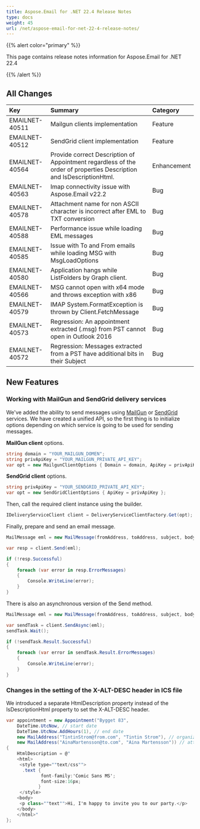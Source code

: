 ```yaml
---
title: Aspose.Email for .NET 22.4 Release Notes
type: docs
weight: 45
url: /net/aspose-email-for-net-22-4-release-notes/
---
```


{{% alert color="primary" %}} 

This page contains release notes information for Aspose.Email for .NET 22.4

{{% /alert %}} 
## **All Changes**

|**Key**|**Summary**|**Category**|
| :- | :- | :- |
|EMAILNET-40511|Mailgun clients implementation|Feature|
|EMAILNET-40512|SendGrid client implementation|Feature|
|EMAILNET-40564|Provide correct Description of Appointment regardless of the order of properties Description and IsDescriptionHtml.|Enhancement|
|EMAILNET-40563|Imap connectivity issue with Aspose.Email v22.2|Bug|
|EMAILNET-40578|Attachment name for non ASCII character is incorrect after EML to TXT conversion|Bug|
|EMAILNET-40588|Performance issue while loading EML messages|Bug|
|EMAILNET-40585|Issue with To and From emails while loading MSG with MsgLoadOptions|Bug|
|EMAILNET-40580|Application hangs while ListFolders by Graph client.|Bug|
|EMAILNET-40566|MSG cannot open with x64 mode and throws exception with x86|Bug|
|EMAILNET-40579|IMAP System.FormatException is thrown by Client.FetchMessage|Bug|
|EMAILNET-40573|Regression: An appointment extracted (.msg) from PST cannot open in Outlook 2016|Bug|
|EMAILNET-40572|Regression: Messages extracted from a PST have additional bits in their Subject|Bug|


## **New Features**



### **Working with MailGun and SendGrid delivery services**

We've added the ability to send messages using [MailGun](https://www.mailgun.com/) or [SendGrid](https://sendgrid.com/) services. 
We have created a unified API, so the first thing is to initialize options depending on which service is going to be used for sending messages.

**MailGun client** options.

```csharp
string domain = "YOUR_MAILGUN_DOMEN";
string privApiKey = "YOUR_MAILGUN_PRIVATE_API_KEY";
var opt = new MailgunClientOptions { Domain = domain, ApiKey = privApiKey };
```

**SendGrid client** options.

```csharp
string privApiKey = "YOUR_SENDGRID_PRIVATE_API_KEY";
var opt = new SendGridClientOptions { ApiKey = privApiKey };
```

Then, call the required client instance using the builder.

```csharp
IDeliveryServiceClient client = DeliveryServiceClientFactory.Get(opt);
```

Finally, prepare and send an email message.

```csharp
MailMessage eml = new MailMessage(fromAddress, toAddress, subject, body);

var resp = client.Send(eml);

if (!resp.Successful)
{
    foreach (var error in resp.ErrorMessages)
    {
        Console.WriteLine(error);
    }
}
```

There is also an asynchronous version of the Send method.

```csharp
MailMessage eml = new MailMessage(fromAddress, toAddress, subject, body);

var sendTask = client.SendAsync(eml);
sendTask.Wait();

if (!sendTask.Result.Successful)
{
    foreach (var error in sendTask.Result.ErrorMessages)
    {
        Console.WriteLine(error);
    }
}
```



### **Changes in the setting of the X-ALT-DESC header in ICS file**

We introduced a separate HtmlDescription property instead of the IsDescriptionHtml property to set the X-ALT-DESC header.

```csharp
var appointment = new Appointment("Bygget 83",
    DateTime.UtcNow, // start date
    DateTime.UtcNow.AddHours(1), // end date
    new MailAddress("TintinStrom@from.com", "Tintin Strom"), // organizer
    new MailAddress("AinaMartensson@to.com", "Aina Martensson")) // attendee
{
    HtmlDescription = @"
    <html>
     <style type=""text/css"">
      .text {
             font-family:'Comic Sans MS';
             font-size:16px;
            }
     </style>
    <body>
     <p class=""text"">Hi, I'm happy to invite you to our party.</p>
    </body>
    </html>"
};
```